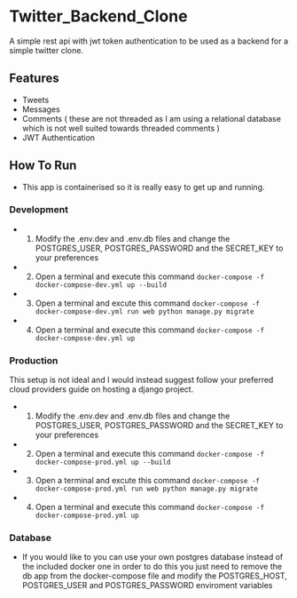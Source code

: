 # Twitter_Backend_Clone
A simple rest api with jwt token authentication to be used as a backend for a simple twitter clone.

## Features
- Tweets
- Messages
- Comments ( these are not threaded as I am using a relational database which is not well suited towards threaded comments )
- JWT Authentication

## How To Run

- This app is containerised so it is really easy to get up and running.

### Development

- 1) Modify the .env.dev and .env.db files and change the POSTGRES_USER, POSTGRES_PASSWORD and the SECRET_KEY to your preferences
- 2) Open a terminal and execute this command `docker-compose -f docker-compose-dev.yml up --build`
- 3) Open a terminal and excute this command `docker-compose -f docker-compose-dev.yml run web python manage.py migrate`
- 4) Open a terminal and execute this command `docker-compose -f docker-compose-dev.yml up`

### Production

This setup is not ideal and I would instead suggest follow your preferred cloud providers guide on hosting a django project.

- 1) Modify the .env.dev and .env.db files and change the POSTGRES_USER, POSTGRES_PASSWORD and the SECRET_KEY to your preferences
- 2) Open a terminal and execute this command `docker-compose -f docker-compose-prod.yml up --build`
- 3) Open a terminal and excute this command `docker-compose -f docker-compose-prod.yml run web python manage.py migrate`
- 4) Open a terminal and execute this command `docker-compose -f docker-compose-prod.yml up`

### Database
- If you would like to you can use your own postgres database instead of the included docker one in order to do this you just need to remove the db app from the docker-compose file and modify the POSTGRES_HOST, POSTGRES_USER and POSTGRES_PASSWORD enviroment variables